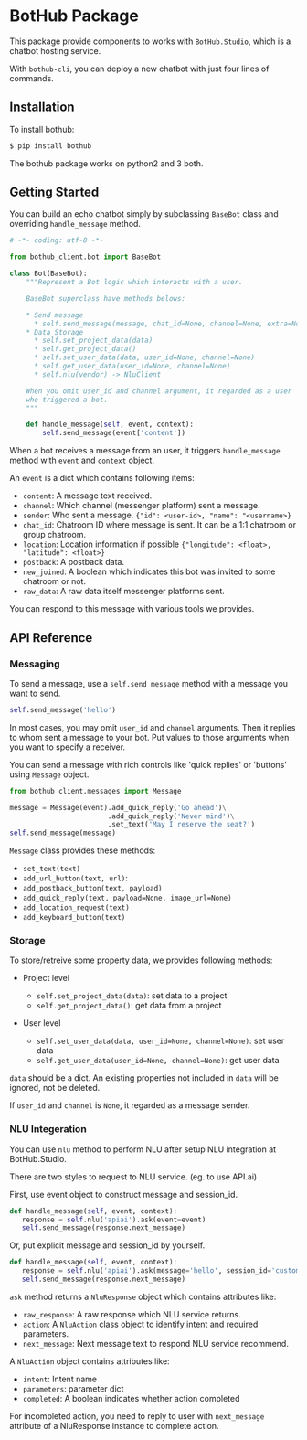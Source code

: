 # BotHub Package

This package provide components to works with `BotHub.Studio`, which is a chatbot hosting service.

With `bothub-cli`, you can deploy a new chatbot with just four lines of commands.


## Installation

To install bothub:

```sh
$ pip install bothub
```

The bothub package works on python2 and 3 both.


## Getting Started

You can build an echo chatbot simply by subclassing `BaseBot` class and overriding `handle_message` method.

```python
# -*- coding: utf-8 -*-

from bothub_client.bot import BaseBot

class Bot(BaseBot):
    """Represent a Bot logic which interacts with a user.

    BaseBot superclass have methods belows:

    * Send message
      * self.send_message(message, chat_id=None, channel=None, extra=None)
    * Data Storage
      * self.set_project_data(data)
      * self.get_project_data()
      * self.set_user_data(data, user_id=None, channel=None)
      * self.get_user_data(user_id=None, channel=None)
      * self.nlu(vendor) -> NluClient

    When you omit user_id and channel argument, it regarded as a user
    who triggered a bot.
    """

    def handle_message(self, event, context):
        self.send_message(event['content'])
```

When a bot receives a message from an user, it triggers `handle_message` method with `event` and `context` object.

An `event` is a dict which contains following items:

* `content`: A message text received.
* `channel`: Which channel (messenger platform) sent a message.
* `sender`: Who sent a message. `{"id": <user-id>, "name": "<username>}`
* `chat_id`: Chatroom ID where message is sent. It can be a 1:1 chatroom or group chatroom.
* `location`: Location information if possible `{"longitude": <float>, "latitude": <float>}`
* `postback`: A postback data.
* `new_joined`: A boolean which indicates this bot was invited to some chatroom or not.
* `raw_data`: A raw data itself messenger platforms sent.

You can respond to this message with various tools we provides.


## API Reference

### Messaging

To send a message, use a `self.send_message` method with a message you want to send.

```python
self.send_message('hello')
```

In most cases, you may omit `user_id` and `channel` arguments. Then it replies to whom sent a message to your bot. Put values to those arguments when you want to specify a receiver.

You can send a message with rich controls like 'quick replies' or 'buttons' using `Message` object.

```python
from bothub_client.messages import Message

message = Message(event).add_quick_reply('Go ahead')\
                        .add_quick_reply('Never mind')\
                        .set_text('May I reserve the seat?')
self.send_message(message)
```

`Message` class provides these methods:

* `set_text(text)`
* `add_url_button(text, url)`: 
* `add_postback_button(text, payload)`
* `add_quick_reply(text, payload=None, image_url=None)`
* `add_location_request(text)`
* `add_keyboard_button(text)`


### Storage

To store/retreive some property data, we provides following methods:

* Project level

  * `self.set_project_data(data)`: set data to a project
  * `self.get_project_data()`: get data from a project

* User level

  * `self.set_user_data(data, user_id=None, channel=None)`: set user data
  * `self.get_user_data(user_id=None, channel=None)`: get user data

`data` should be a dict. An existing properties not included in `data` will be ignored, not be deleted.

If `user_id` and `channel` is `None`, it regarded as a message sender.


### NLU Integeration

You can use `nlu` method to perform NLU after setup NLU integration at BotHub.Studio.

There are two styles to request to NLU service. (eg. to use API.ai)

First, use event object to construct message and session_id.

```python
def handle_message(self, event, context):
   response = self.nlu('apiai').ask(event=event)
   self.send_message(response.next_message)
```

Or, put explicit message and session_id by yourself.

```python
def handle_message(self, event, context):
   response = self.nlu('apiai').ask(message='hello', session_id='customer1')
   self.send_message(response.next_message)
```

`ask` method returns a `NluResponse` object which contains attributes like:

* `raw_response`: A raw response which NLU service returns.
* `action`: A `NluAction` class object to identify intent and required parameters.
* `next_message`: Next message text to respond NLU service recommend.

A `NluAction` object contains attributes like:

* `intent`: Intent name
* `parameters`: parameter dict
* `completed`: A boolean indicates whether action completed

For incompleted action, you need to reply to user with `next_message` attribute of a NluResponse instance to complete action.
